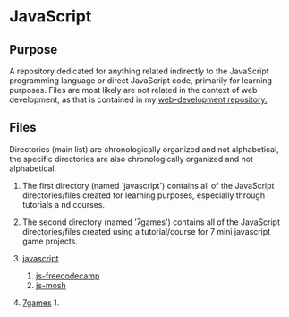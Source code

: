 # JavaScript

## Purpose

A repository dedicated for anything related indirectly to the JavaScript programming language or direct JavaScript code, primarily for learning purposes. Files are most likely are not related in the context of web development, as that is contained in my [web-development repository.](https://github.com/afshaalzubair/web-development)

## Files

Directories (main list) are chronologically organized and not alphabetical, the specific directories are also chronologically organized and not alphabetical.

1. The first directory (named 'javascript') contains all of the JavaScript directories/files created for learning purposes, especially through tutorials a nd courses. 
2. The second directory (named '7games') contains all of the JavaScript directories/files created using a tutorial/course for 7 mini javascript game projects.

3. [javascript](https://github.com/afshaalzubair/javascript/tree/main/javascript)
   1. [js-freecodecamp](https://github.com/afshaalzubair/javascript/tree/main/js-freecodecamp)
   2. [js-mosh](https://github.com/afshaalzubair/javascript/tree/main/javascript/js-mosh)
4. [7games](https://github.com/afshaalzubair/javascript/tree/main/7games)
   1. 
